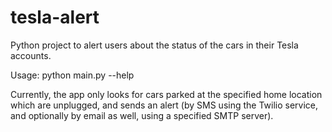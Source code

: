 # tesla-alert
Python project to alert users about the status of the cars in their Tesla accounts.

Usage:  python main.py --help

Currently, the app only looks for cars parked at the specified home location which
are unplugged, and sends an alert (by SMS using the Twilio service, and optionally
by email as well, using a specified SMTP server).
